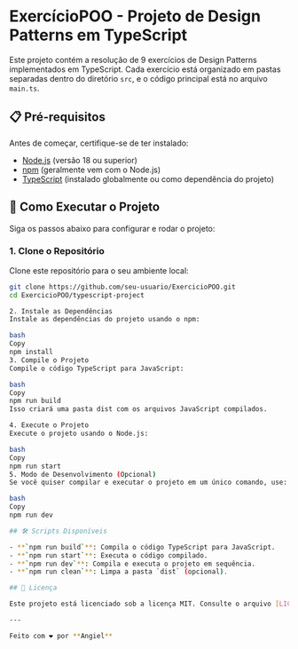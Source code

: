 # ExercícioPOO - Projeto de Design Patterns em TypeScript

Este projeto contém a resolução de 9 exercícios de Design Patterns implementados em TypeScript. Cada exercício está organizado em pastas separadas dentro do diretório `src`, e o código principal está no arquivo `main.ts`.

## 📋 Pré-requisitos

Antes de começar, certifique-se de ter instalado:

- [Node.js](https://nodejs.org/) (versão 18 ou superior)
- [npm](https://www.npmjs.com/) (geralmente vem com o Node.js)
- [TypeScript](https://www.typescriptlang.org/) (instalado globalmente ou como dependência do projeto)

## 🚀 Como Executar o Projeto

Siga os passos abaixo para configurar e rodar o projeto:

### 1. Clone o Repositório

Clone este repositório para o seu ambiente local:

```bash
git clone https://github.com/seu-usuario/ExercicioPOO.git
cd ExercicioPOO/typescript-project

2. Instale as Dependências
Instale as dependências do projeto usando o npm:

bash
Copy
npm install
3. Compile o Projeto
Compile o código TypeScript para JavaScript:

bash
Copy
npm run build
Isso criará uma pasta dist com os arquivos JavaScript compilados.

4. Execute o Projeto
Execute o projeto usando o Node.js:

bash
Copy
npm run start
5. Modo de Desenvolvimento (Opcional)
Se você quiser compilar e executar o projeto em um único comando, use:

bash
Copy
npm run dev

## 🛠 Scripts Disponíveis

- **`npm run build`**: Compila o código TypeScript para JavaScript.
- **`npm run start`**: Executa o código compilado.
- **`npm run dev`**: Compila e executa o projeto em sequência.
- **`npm run clean`**: Limpa a pasta `dist` (opcional).

## 📄 Licença

Este projeto está licenciado sob a licença MIT. Consulte o arquivo [LICENSE](LICENSE) para mais detalhes.

---

Feito com ❤️ por **Angiel**

